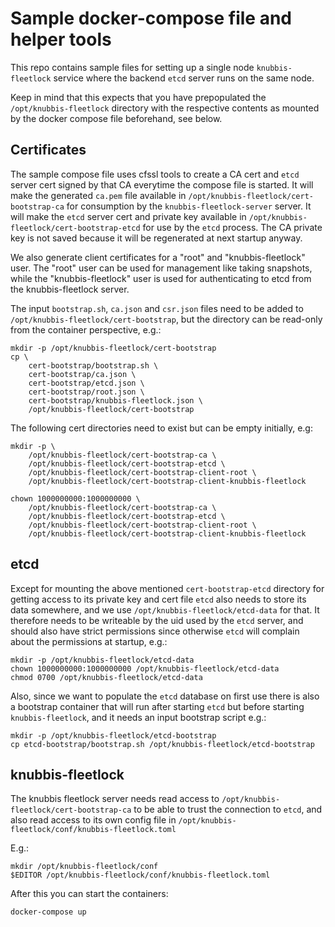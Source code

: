 # Sample docker-compose file and helper tools
This repo contains sample files for setting up a single node `knubbis-fleetlock`
service where the backend `etcd` server runs on the same node.

Keep in mind that this expects that you have prepopulated the
`/opt/knubbis-fleetlock` directory with the respective contents as mounted by the
docker compose file beforehand, see below.

## Certificates
The sample compose file uses cfssl tools to create a CA cert and `etcd` server
cert signed by that CA everytime the compose file is started. It will make the
generated `ca.pem` file available in `/opt/knubbis-fleetlock/cert-bootstrap-ca` for
consumption by the `knubbis-fleetlock-server` server. It will make the `etcd` server cert
and private key available in `/opt/knubbis-fleetlock/cert-bootstrap-etcd` for use
by the `etcd` process. The CA private key is not saved because it will be
regenerated at next startup anyway.

We also generate client certificates for a "root" and "knubbis-fleetlock" user.
The "root" user can be used for management like taking snapshots, while the
"knubbis-fleetlock" user is used for authenticating to etcd from the
knubbis-fleetlock server.

The input `bootstrap.sh`, `ca.json` and `csr.json` files need to be added to
`/opt/knubbis-fleetlock/cert-bootstrap`, but the directory can be read-only
from the container perspective, e.g.:
```
mkdir -p /opt/knubbis-fleetlock/cert-bootstrap
cp \
    cert-bootstrap/bootstrap.sh \
    cert-bootstrap/ca.json \
    cert-bootstrap/etcd.json \
    cert-bootstrap/root.json \
    cert-bootstrap/knubbis-fleetlock.json \
    /opt/knubbis-fleetlock/cert-bootstrap
```

The following cert directories need to exist but can be empty initially, e.g:
```
mkdir -p \
    /opt/knubbis-fleetlock/cert-bootstrap-ca \
    /opt/knubbis-fleetlock/cert-bootstrap-etcd \
    /opt/knubbis-fleetlock/cert-bootstrap-client-root \
    /opt/knubbis-fleetlock/cert-bootstrap-client-knubbis-fleetlock

chown 1000000000:1000000000 \
    /opt/knubbis-fleetlock/cert-bootstrap-ca \
    /opt/knubbis-fleetlock/cert-bootstrap-etcd \
    /opt/knubbis-fleetlock/cert-bootstrap-client-root \
    /opt/knubbis-fleetlock/cert-bootstrap-client-knubbis-fleetlock
```

## etcd
Except for mounting the above mentioned `cert-bootstrap-etcd` directory for
getting access to its private key and cert file `etcd` also needs to store its
data somewhere, and we use `/opt/knubbis-fleetlock/etcd-data` for that. It
therefore needs to be writeable by the uid used by the `etcd` server, and should
also have strict permissions since otherwise `etcd` will complain about the
permissions at startup, e.g.:
```
mkdir -p /opt/knubbis-fleetlock/etcd-data
chown 1000000000:1000000000 /opt/knubbis-fleetlock/etcd-data
chmod 0700 /opt/knubbis-fleetlock/etcd-data
```

Also, since we want to populate the `etcd` database on first use there is also a
bootstrap container that will run after starting `etcd` but before starting
`knubbis-fleetlock`, and it needs an input bootstrap script e.g.:
```
mkdir -p /opt/knubbis-fleetlock/etcd-bootstrap
cp etcd-bootstrap/bootstrap.sh /opt/knubbis-fleetlock/etcd-bootstrap
```

## knubbis-fleetlock
The knubbis fleetlock server needs read access to
`/opt/knubbis-fleetlock/cert-bootstrap-ca` to be able to trust the connection
to `etcd`, and also read access to its own config file in
`/opt/knubbis-fleetlock/conf/knubbis-fleetlock.toml`

E.g.:
```
mkdir /opt/knubbis-fleetlock/conf
$EDITOR /opt/knubbis-fleetlock/conf/knubbis-fleetlock.toml
```

After this you can start the containers:
```
docker-compose up
```
